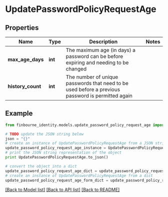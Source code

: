 # UpdatePasswordPolicyRequestAge


## Properties
Name | Type | Description | Notes
------------ | ------------- | ------------- | -------------
**max_age_days** | **int** | The maximum age (in days) a password can be before expiring and needing to be changed | 
**history_count** | **int** | The number of unique passwords that need to be used before a previous password is permitted again | 

## Example

```python
from finbourne_identity.models.update_password_policy_request_age import UpdatePasswordPolicyRequestAge

# TODO update the JSON string below
json = "{}"
# create an instance of UpdatePasswordPolicyRequestAge from a JSON string
update_password_policy_request_age_instance = UpdatePasswordPolicyRequestAge.from_json(json)
# print the JSON string representation of the object
print UpdatePasswordPolicyRequestAge.to_json()

# convert the object into a dict
update_password_policy_request_age_dict = update_password_policy_request_age_instance.to_dict()
# create an instance of UpdatePasswordPolicyRequestAge from a dict
update_password_policy_request_age_form_dict = update_password_policy_request_age.from_dict(update_password_policy_request_age_dict)
```
[[Back to Model list]](../README.md#documentation-for-models) [[Back to API list]](../README.md#documentation-for-api-endpoints) [[Back to README]](../README.md)


